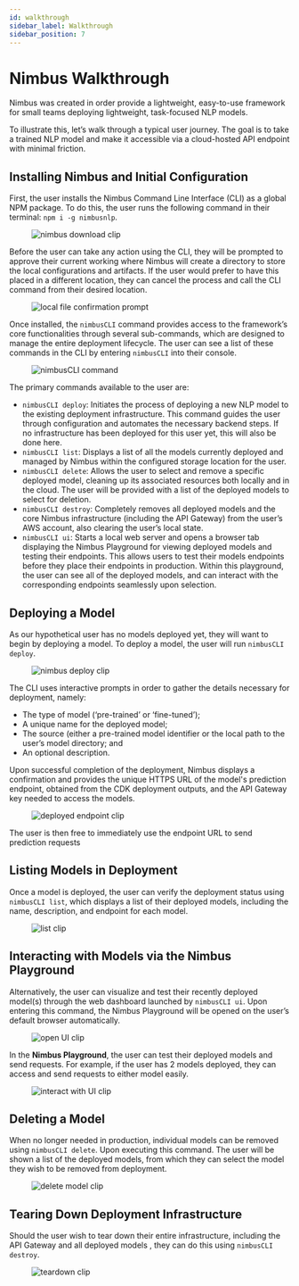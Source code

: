 ```yaml
---
id: walkthrough
sidebar_label: Walkthrough
sidebar_position: 7
---
```


# Nimbus Walkthrough

Nimbus was created in order provide a lightweight, easy-to-use framework for small teams deploying lightweight, task-focused NLP models.

To illustrate this, let’s walk through a typical user journey. The goal is to take a trained NLP model and make it accessible via a cloud-hosted API endpoint with minimal friction.

## Installing Nimbus and Initial Configuration

First, the user installs the Nimbus Command Line Interface (CLI) as a global NPM package. To do this, the user runs the following command in their terminal: `npm i -g nimbusnlp`.

<figure>
  <div className="w-full sm:w-[100%] md:w-[100%] block">
    <img
      src="/img/gifs/FinalNimbusDownload.gif"
      alt="nimbus download clip"
      className="align-top object-contain border-2 rounded-[20px] shadow-[0_0_20px_#AA8976] border-[#E5E7EB]"
    />
  </div>
</figure>

Before the user can take any action using the CLI, they will be prompted to approve their current working where Nimbus will create a directory to store the local configurations and artifacts. If the user would prefer to have this placed in a different location, they can cancel the process and call the CLI command from their desired location.

<figure>
  <div className="w-full sm:w-[100%] md:w-[100%] block">
    <img
      src="/img/gifs/localFileLocation.png"
      alt="local file confirmation prompt"
      className="align-top object-contain border-2 rounded-[20px] shadow-[0_0_20px_#AA8976] border-[#E5E7EB]"
    />
  </div>
</figure>

Once installed, the `nimbusCLI` command provides access to the framework’s core functionalities through several sub-commands, which are designed to manage the entire deployment lifecycle. The user can see a list of these commands in the CLI by entering `nimbusCLI` into their console.

<figure>
  <div className="w-full sm:w-[100%] md:w-[100%] block">
    <img
      src="/img/gifs/nimbusCLI.png"
      alt="nimbusCLI command"
      className="align-top object-contain border-2 rounded-[20px] shadow-[0_0_20px_#AA8976] border-[#E5E7EB]"
    />
  </div>
</figure>

The primary commands available to the user are:

- `nimbusCLI deploy`: Initiates the process of deploying a new NLP model to the existing deployment infrastructure. This command guides the user through configuration and automates the necessary backend steps. If no infrastructure has been deployed for this user yet, this will also be done here.
- `nimbusCLI list`: Displays a list of all the models currently deployed and managed by Nimbus within the configured storage location for the user.
- `nimbusCLI delete`: Allows the user to select and remove a specific deployed model, cleaning up its associated resources both locally and in the cloud. The user will be provided with a list of the deployed models to select for deletion.
- `nimbusCLI destroy`: Completely removes all deployed models and the core Nimbus infrastructure (including the API Gateway) from the user’s AWS account, also clearing the user’s local state.
- `nimbusCLI ui`: Starts a local web server and opens a browser tab displaying the Nimbus Playground for viewing deployed models and testing their endpoints. This allows users to test their models endpoints before they place their endpoints in production. Within this playground, the user can see all of the deployed models, and can interact with the corresponding endpoints seamlessly upon selection.

## Deploying a Model

As our hypothetical user has no models deployed yet, they will want to begin by deploying a model. To deploy a model, the user will run `nimbusCLI deploy`.

<figure>
  <div className="w-full sm:w-[100%] md:w-[100%] block">
    <img
      src="/img/gifs/FinalModelDeployment.gif"
      alt="nimbus deploy clip"
      className="align-top object-contain border-2 rounded-[20px] shadow-[0_0_20px_#AA8976] border-[#E5E7EB]"
    />
  </div>
</figure>

The CLI uses interactive prompts in order to gather the details necessary for deployment, namely:

- The type of model (‘pre-trained’ or ‘fine-tuned’);
- A unique name for the deployed model;
- The source (either a pre-trained model identifier or the local path to the user’s model directory; and
- An optional description.

Upon successful completion of the deployment, Nimbus displays a confirmation and provides the unique HTTPS URL of the model's prediction endpoint, obtained from the CDK deployment outputs, and the API Gateway key needed to access the models.

<figure>
  <div className="w-full sm:w-[100%] md:w-[100%] block">
    <img
      src="/img/gifs/deployedEndpoint.png"
      alt="deployed endpoint clip"
      className="align-top object-contain border-2 rounded-[20px] shadow-[0_0_20px_#AA8976] border-[#E5E7EB]"
    />
  </div>
</figure>

The user is then free to immediately use the endpoint URL to send prediction requests

## Listing Models in Deployment

Once a model is deployed, the user can verify the deployment status using `nimbusCLI list`, which displays a list of their deployed models, including the name, description, and endpoint for each model.

<figure>
  <div className="w-full sm:w-[100%] md:w-[100%] block">
    <img
      src="/img/gifs/FinalList.gif"
      alt="list clip"
      className="align-top object-contain border-2 rounded-[20px] shadow-[0_0_20px_#AA8976] border-[#E5E7EB]"
    />
  </div>
</figure>

## Interacting with Models via the Nimbus Playground

Alternatively, the user can visualize and test their recently deployed model(s) through the web dashboard launched by `nimbusCLI ui`. Upon entering this command, the Nimbus Playground will be opened on the user’s default browser automatically.

<figure>
  <div className="w-full sm:w-[100%] md:w-[100%] block">
    <img
      src="/img/gifs/OpenUI.gif"
      alt="open UI clip"
      className="align-top object-contain border-2 rounded-[20px] shadow-[0_0_20px_#AA8976] border-[#E5E7EB]"
    />
  </div>
</figure>

In the **Nimbus Playground**, the user can test their deployed models and send requests. For example, if the user has 2 models deployed, they can access and send requests to either model easily.

<figure>
  <div className="w-full sm:w-[100%] md:w-[100%] block">
    <img
      src="/img/gifs/UIModelQuery.gif"
      alt="interact with UI clip"
      className="align-top object-contain border-2 rounded-[20px] shadow-[0_0_20px_#AA8976] border-[#E5E7EB]"
    />
  </div>
</figure>

## Deleting a Model

When no longer needed in production, individual models can be removed using `nimbusCLI delete`. Upon executing this command. The user will be shown a list of the deployed models, from which they can select the model they wish to be removed from deployment.

<figure>
  <div className="w-full sm:w-[100%] md:w-[100%] block">
    <img
      src="/img/gifs/deletemodel.gif"
      alt="delete model clip"
      className="align-top object-contain border-2 rounded-[20px] shadow-[0_0_20px_#AA8976] border-[#E5E7EB]"
    />
  </div>
</figure>

## Tearing Down Deployment Infrastructure

Should the user wish to tear down their entire infrastructure, including the API Gateway and all deployed models , they can do this using `nimbusCLI destroy`.

<figure>
  <div className="w-full sm:w-[100%] md:w-[100%] block">
    <img
      src="/img/gifs/Destroy.gif"
      alt="teardown clip"
      className="align-top object-contain border-2 rounded-[20px] shadow-[0_0_20px_#AA8976] border-[#E5E7EB]"
    />
  </div>
</figure>
